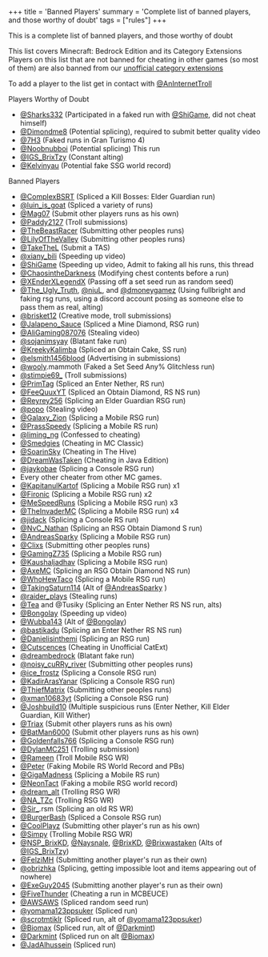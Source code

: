 +++
title = 'Banned Players'
summary = 'Complete list of banned players, and those worthy of doubt'
tags = ["rules"]
+++

This is a complete list of banned players, and those worthy of doubt

This list covers Minecraft: Bedrock Edition and its Category Extensions
Players on this list that are not banned for cheating in other games (so
most of them) are also banned from our [unofficial category
extensions](https://www.speedrun.com/mcbeuce)

To add a player to the list get in contact with
[@AnInternetTroll](https://www.speedrun.com/users/AnInternetTroll)

Players Worthy of Doubt

- [@Sharks332](https://www.speedrun.com/users/Sharks332) (Participated in a faked run with [@ShiGame](https://www.speedrun.com/users/ShiGame), did not cheat himself)
- [@Dimondme8](https://www.speedrun.com/users/Dimondme8) (Potential splicing), required to submit better quality video
- [@7H3](https://www.speedrun.com/users/7H3) (Faked runs in Gran Turismo 4)
- [@Noobnubboi](https://www.speedrun.com/users/Noobnubboi) (Potential splicing) This run
- [@IGS_BrixTzy](https://www.speedrun.com/users/IGS_BrixTzy) (Constant alting)
- [@Kelvinyau](https://www.speedrun.com/users/Kelvinyau) (Potential fake SSG world record)

Banned Players

- [@ComplexBSRT](https://www.speedrun.com/users/ComplexBSRT) (Spliced a Kill Bosses: Elder Guardian run)
- [@luin_is_goat](https://www.speedrun.com/users/luin_is_goat) (Spliced a variety of runs)
- [@Mag07](https://www.speedrun.com/users/Mag07) (Submit other players runs as his own)
- [@Paddy2127](https://www.speedrun.com/users/Paddy2127) (Troll submissions)
- [@TheBeastRacer](https://www.speedrun.com/users/TheBeastRacer) (Submitting other peoples runs)
- [@LilyOfTheValley](https://www.speedrun.com/users/LilyOfTheValley) (Submitting other peoples runs)
- [@TakeTheL](https://www.speedrun.com/users/TakeTheL) (Submit a TAS)
- [@xiany_bili](https://www.speedrun.com/users/xiany_bili) (Speeding up video)
- [@ShiGame](https://www.speedrun.com/users/ShiGame) (Speeding up video, Admit to faking all his runs, this thread
- [@ChaosintheDarkness](https://www.speedrun.com/users/ChaosintheDarkness) (Modifying chest contents before a run)
- [@XEnderXLegendX](https://www.speedrun.com/users/XEnderXLegendX) (Passing off a set seed run as random seed)
- [@The_Ugly_Truth](https://www.speedrun.com/users/The_Ugly_Truth), [@niuL](https://www.speedrun.com/users/niuL), and [@dmoneygamez](https://www.speedrun.com/users/dmoneygamez) (Using fullbright and faking rsg runs, using a discord account posing as someone else to pass them as real, alting)
- [@brisket12](https://www.speedrun.com/users/brisket12) (Creative mode, troll submissions)
- [@Jalapeno_Sauce](https://www.speedrun.com/users/Jalapeno_Sauce) (Spliced a Mine Diamond, RSG run)
- [@AliGaming087076](https://www.speedrun.com/users/AliGaming087076) (Stealing video)
- [@sojanimsyay](https://www.speedrun.com/users/sojanimsyay) (Blatant fake run)
- [@KreekyKalimba](https://www.speedrun.com/users/KreekyKalimba) (Spliced an Obtain Cake, SS run)
- [@elsmith1456blood](https://www.speedrun.com/users/elsmith1456blood) (Advertising in submissions)
- [@wooly](https://www.speedrun.com/users/wooly).mammoth (Faked a Set Seed Any% Glitchless run)
- [@stimpie69_](https://www.speedrun.com/users/stimpie69_) (Troll submissions)
- [@PrimTag](https://www.speedrun.com/users/PrimTag) (Spliced an Enter Nether, RS run)
- [@FeeQuuxYT](https://www.speedrun.com/users/FeeQuuxYT) (Spliced an Obtain Diamond, RS NS run)
- [@Reyrey256](https://www.speedrun.com/users/Reyrey256) (Splicing an Elder Guardian RSG run)
- [@popo](https://www.speedrun.com/users/popo) (Stealing video)
- [@Galaxy_Zion](https://www.speedrun.com/users/Galaxy_Zion) (Splicing a Mobile RSG run)
- [@PrassSpeedy](https://www.speedrun.com/users/PrassSpeedy) (Splicing a Mobile RS run)
- [@liming_ng](https://www.speedrun.com/users/liming_ng) (Confessed to cheating)
- [@Smedgies](https://www.speedrun.com/users/Smedgies) (Cheating in MC Classic)
- [@SoarinSky](https://www.speedrun.com/users/SoarinSky) (Cheating in The Hive)
- [@DreamWasTaken](https://www.speedrun.com/users/DreamWasTaken) (Cheating in Java Edition)
- [@jaykobae](https://www.speedrun.com/users/jaykobae) (Splicing a Console RSG run)
- Every other cheater from other MC games.
- [@KapitanulKartof](https://www.speedrun.com/users/KapitanulKartof) (Splicing a Mobile RSG run) x1
- [@Fironic](https://www.speedrun.com/users/Fironic) (Splicing a Mobile RSG run) x2
- [@MeSpeedRuns](https://www.speedrun.com/users/MeSpeedRuns) (Splicing a Mobile RSG run) x3
- [@TheInvaderMC](https://www.speedrun.com/users/TheInvaderMC) (Splicing a Mobile RSG run) x4
- [@jidack](https://www.speedrun.com/users/jidack) (Splicing a Console RS run)
- [@NvC_Nathan](https://www.speedrun.com/users/NvC_Nathan) (Splicing an RSG Obtain Diamond S run)
- [@AndreasSparky](https://www.speedrun.com/users/AndreasSparky) (Splicing a Mobile RSG run)
- [@Clixs](https://www.speedrun.com/users/Clixs) (Submitting other peoples runs)
- [@GamingZ735](https://www.speedrun.com/users/GamingZ735) (Splicing a Mobile RSG run)
- [@Kaushaljadhav](https://www.speedrun.com/users/Kaushaljadhav) (Splicing a Mobile RSG run)
- [@AxeMC](https://www.speedrun.com/users/AxeMC) (Splicing an RSG Obtain Diamond NS run)
- [@WhoHewTaco](https://www.speedrun.com/users/WhoHewTaco) (Splicing a Mobile RSG run)
- [@TakingSaturn114](https://www.speedrun.com/users/TakingSaturn114) (Alt of [@AndreasSparky](https://www.speedrun.com/users/AndreasSparky) )
- [@raider_plays](https://www.speedrun.com/users/raider_plays) (Stealing runs)
- [@Tea](https://www.speedrun.com/users/Tea) and @Tusiky (Splicing an Enter Nether RS NS run, alts)
- [@Bongolay](https://www.speedrun.com/users/Bongolay) (Speeding up video)
- [@Wubba143](https://www.speedrun.com/users/Wubba143) (Alt of [@Bongolay](https://www.speedrun.com/users/Bongolay))
- [@bastikadu](https://www.speedrun.com/users/bastikadu) (Splicing an Enter Nether RS NS run)
- [@Danielisinthemi](https://www.speedrun.com/users/Danielisinthemi) (Splicing an RSG run)
- [@Cutscences](https://www.speedrun.com/users/Cutscences) (Cheating in Unofficial CatExt)
- [@dreambedrock](https://www.speedrun.com/users/dreambedrock) (Blatant fake run)
- [@noisy_cuRRy_river](https://www.speedrun.com/users/noisy_cuRRy_river) (Submitting other peoples runs)
- [@ice_frostz](https://www.speedrun.com/users/ice_frostz) (Splicing a Console RSG run)
- [@KadirArasYanar](https://www.speedrun.com/users/KadirArasYanar) (Splicing a Console RSG run)
- [@ThiefMatrix](https://www.speedrun.com/users/ThiefMatrix) (Submitting other peoples runs)
- [@xman10683yt](https://www.speedrun.com/users/xman10683yt) (Splicing a Console RSG run)
- [@Joshbuild10](https://www.speedrun.com/users/Joshbuild10) (Multiple suspicious runs (Enter Nether, Kill Elder Guardian, Kill Wither)
- [@Triax](https://www.speedrun.com/users/Triax) (Submit other players runs as his own)
- [@BatMan6000](https://www.speedrun.com/users/BatMan6000) (Submit other players runs as his own)
- [@Goldenfalls766](https://www.speedrun.com/users/Goldenfalls766) (Splicing a Console RSG run)
- [@DylanMC251](https://www.speedrun.com/users/DylanMC251) (Trolling submission)
- [@Rameen](https://www.speedrun.com/users/Rameen) (Troll Mobile RSG WR)
- [@Peter](https://www.speedrun.com/users/Peter) (Faking Mobile RS World Record and PBs)
- [@GigaMadness](https://www.speedrun.com/users/GigaMadness) (Splicing a Mobile RS run)
- [@NeonTact](https://www.speedrun.com/users/NeonTact) (Faking a mobile RSG world record)
- [@dream_alt](https://www.speedrun.com/users/dream_alt) (Trolling RSG WR)
- [@NA_TZc](https://www.speedrun.com/users/NA_TZc) (Trolling RSG WR)
- [@Sir_](https://www.speedrun.com/users/Sir_).rsm (Splicing an old RS WR)
- [@BurgerBash](https://www.speedrun.com/users/BurgerBash) (Spliced a Console RSG run)
- [@CoolPlayz](https://www.speedrun.com/users/CoolPlayz) (Submitting other player's run as his own)
- [@Simpy](https://www.speedrun.com/users/Simpy) (Trolling Mobile RSG WR)
- [@NSP_BrixKD](https://www.speedrun.com/users/NSP_BrixKD), [@Naysnale](https://www.speedrun.com/users/Naysnale), [@BrixKD](https://www.speedrun.com/users/BrixKD), [@Brixwastaken](https://www.speedrun.com/users/Brixwastaken) (Alts of [@IGS_BrixTzy](https://www.speedrun.com/users/IGS_BrixTzy))
- [@FelziMH](https://www.speedrun.com/users/FelziMH) (Submitting another player's run as their own)
- [@obrizhka](https://www.speedrun.com/users/obrizhka) (Splicing, getting impossible loot and items appearing out of nowhere)
- [@ExeGuy2045](https://www.speedrun.com/users/ExeGuy2045) (Submitting another player's run as their own)
- [@FiveThunder](https://www.speedrun.com/users/FiveThunder) (Cheating a run in MCBEUCE)
- [@AWSAWS](https://www.speedrun.com/users/AWSAWS) (Spliced random seed run)
- [@yomama123ppsuker](https://www.speedrun.com/users/yomama123ppsuker) (Spliced run)
- [@scrotmtiklr](https://www.speedrun.com/users/scrotmtiklr) (Spliced run, alt of [@yomama123ppsuker](https://www.speedrun.com/users/yomama123ppsuker))
- [@Biomax](https://www.speedrun.com/users/Biomax) (Spliced run, alt of [@Darkmint](https://www.speedrun.com/users/Darkmint))
- [@Darkmint](https://www.speedrun.com/users/Darkmint) (Spliced run on alt [@Biomax](https://www.speedrun.com/users/Biomax))
- [@JadAlhussein](https://www.speedrun.com/users/JadAlhussein) (Spliced run)


